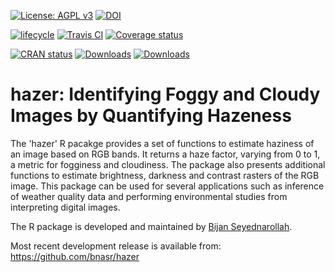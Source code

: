 [![License: AGPL v3](https://img.shields.io/badge/License-AGPL%20v3-blue.svg)](https://www.gnu.org/licenses/agpl-3.0) 
[![DOI](https://zenodo.org/badge/DOI/10.5281/zenodo.1008567.svg)](https://doi.org/10.5281/zenodo.1008567) 

[![lifecycle](https://img.shields.io/badge/lifecycle-stable-brightgreen.svg)](https://www.tidyverse.org/lifecycle/#stable) 
[![Travis CI](https://travis-ci.org/bnasr/hazer.svg?branch=master)](https://travis-ci.org/bnasr/hazer) 
[![Coverage status](https://codecov.io/gh/bnasr/hazer/branch/master/graph/badge.svg)](https://codecov.io/github/bnasr/hazer?branch=master) 

[![CRAN status](http://www.r-pkg.org/badges/version-last-release/hazer)](https://cran.r-project.org/package=hazer) 
[![Downloads](http://cranlogs.r-pkg.org/badges/hazer?color=brightgreen)](http://www.r-pkg.org/pkg/hazer) 
[![Downloads](http://cranlogs.r-pkg.org/badges/grand-total/hazer?color=brightgreen)](http://www.r-pkg.org/pkg/hazer) 


# hazer: Identifying Foggy and Cloudy Images by Quantifying Hazeness

The 'hazer' R pacakge provides a set of functions to estimate haziness of an image based on RGB bands. It returns a haze factor, varying from 0 to 1, a metric for fogginess and cloudiness. The package also presents additional functions to estimate brightness, darkness and contrast rasters of the RGB image. This package can be used for several applications such as inference of weather quality data and performing environmental studies from interpreting digital images.

The R package is developed and maintained by [Bijan Seyednarollah](https://bnasr.github.io/).

Most recent development release is available from: https://github.com/bnasr/hazer
